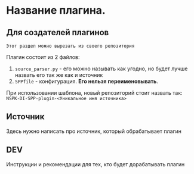 # Название плагина.

## Для создателей плагинов

`Этот раздел можно вырезать из своего репозитория`

Плагин состоит из 2 файлов:

1. `source_parser.py` - его можно называть как угодно, но будет лучше назвать его так же как и источник
2. `SPPfile` - конфигурация. **Его нельзя переименовывать**.

При использовании шаблона, новый репозиторий стоит назвать так:
`NSPK-DI-SPP-plugin-<Уникальное имя источника>`

## Источник

Здесь нужно написать про источник, который обрабатывает плагин

## DEV

Инструкции и рекомендации для тех, кто будет дорабатывать плагин
